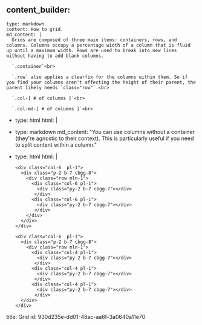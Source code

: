 content_builder:
  - 
    type: markdown
    content: How to grid.
    md_content: |
      Grids are composed of three main items: containers, rows, and columns. Columns occupy a percentage width of a column that is fluid up until a maximum width. Rows are used to break into new lines without having to add blank columns.
      
      `.container`<br>
      
      `.row` also applies a clearfix for the columns within them. So if you find your columns aren't affecting the height of their parent, the parent likely needs `class="row"`.<br>
      
      `.col-[ # of columns ]`<br>
      
      `.col-md-[ # of columns ]`<br>
  - 
    type: html
    html: |
      <div class="row mln-1 mb-2">
        <div class="col-6  pl-1"><div class="py-2 b-6 cbgg-8"></div></div>
        <div class="col-6  pl-1"><div class="py-2 b-6 cbgg-8"></div></div>
      </div>
      <div class="row mln-1">
        <div class="col-4  pl-1"><div class="py-2 b-6 cbgg-8"></div></div>
        <div class="col-4  pl-1"><div class="py-2 b-6 cbgg-8"></div></div>
        <div class="col-4  pl-1"><div class="py-2 b-6 cbgg-8"></div></div>
      </div>
  - 
    type: markdown
    md_content: "You can use columns without a container (they're agnostic to their context). This is particularly useful if you need to split content within a column."
  - 
    type: html
    html: |
      <div class="row mln-1 mb-2">
      
        <div class="col-6  pl-1">
          <div class="p-2 b-7 cbgg-8">
            <div class="row mln-1">
              <div class="col-6 pl-1">
                <div class="py-2 b-7 cbgg-7"></div>
               </div>
              <div class="col-6 pl-1">
                <div class="py-2 b-7 cbgg-7"></div>
               </div>
            </div>
          </div>
        </div>
      
        <div class="col-6  pl-1">
          <div class="p-2 b-7 cbgg-8">
            <div class="row mln-1">
              <div class="col-4 pl-1">
                <div class="py-2 b-7 cbgg-7"></div>
               </div>
              <div class="col-4 pl-1">
                <div class="py-2 b-7 cbgg-7"></div>
               </div>
              <div class="col-4 pl-1">
                <div class="py-2 b-7 cbgg-7"></div>
               </div>
          </div>
        </div>
      </div>
title: Grid
id: 930d235e-dd01-48ac-aa6f-3a0640a11e70
